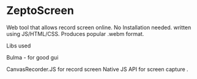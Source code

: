 # ZeptoScreen
Web tool that allows record screen online. No Installation needed. written using JS/HTML/CSS.
Produces popular .webm format.

Libs used 

Bulma - for good gui 

CanvasRecorder.JS for record screen 
Native JS API for screen capture .
